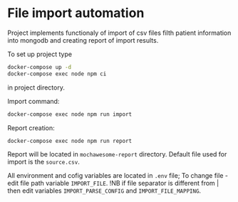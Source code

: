 # File import automation

Project implements functionaly of import of csv files filth patient information into mongodb and creating report of import results.

To set up project type

````bash
docker-compose up -d
docker-compose exec node npm ci
````

in project directory.

Import command:

````bash
docker-compose exec node npm run import
````

Report creation:

````bash
docker-compose exec node npm run report
````

Report will be located in ```mochawesome-report``` directory.
Default file used for import is the ```source.csv```.

All environment and cofig variables are located in ```.env``` file;
To change file - edit file path variable ```IMPORT_FILE```.
!NB if file separator is different from | then edit variables ```IMPORT_PARSE_CONFIG``` and ```IMPORT_FILE_MAPPING```.
